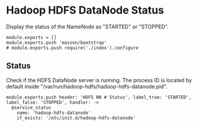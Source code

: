 
# Hadoop HDFS DataNode Status

Display the status of the NameNode as "STARTED" or "STOPPED".

    module.exports = []
    module.exports.push 'masson/bootstrap'
    # module.exports.push require('./index').configure

## Status

Check if the HDFS DataNode server is running. The process ID is located by default
inside "/var/run/hadoop-hdfs/hadoop-hdfs-datanode.pid".

    module.exports.push header: 'HDFS NN # Status', label_true: 'STARTED', label_false: 'STOPPED', handler: ->
      @service_status
        name: 'hadoop-hdfs-datanode'
        if_exists: '/etc/init.d/hadoop-hdfs-datanode'
